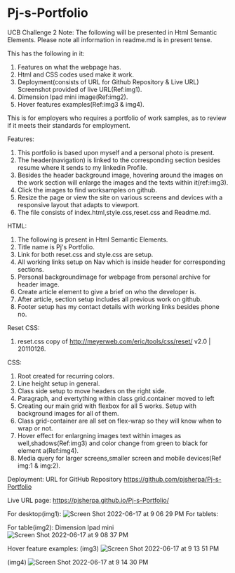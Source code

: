 # Pj-s-Portfolio
UCB Challenge 2
Note:
The following will be presented in Html Semantic Elements.
Please note all information in readme.md is in present tense.

This has the following in it:

1. Features on what the webpage has.
2. Html and CSS codes used make it work.
3. Deployment(consists of URL for Github Repository & Live URL) Screenshot provided of live URL(Ref:img1).
4. Dimension Ipad mini image(Ref:img2).
5. Hover features examples(Ref:img3 & img4).

This is for employers who requires a portfolio of work samples, as to review if it meets their standards for employment.

Features:

1. This portfolio is based upon myself and a personal photo is present. 
2. The header(navigation) is linked to the corresponding section besides resume where it sends to my linkedin Profile.
3. Besides the header background image, hovering around the images on the work section will enlarge the images and the texts within it(ref:img3).
4. Click the images to find worksamples on github.
5. Resize the page or view the site on various screens and devices with a responsive layout that adapts to viewport.
6. The file consists of index.html,style.css,reset.css and Readme.md.

HTML:

1. The following is present in Html Semantic Elements.
2. Title name is Pj's Portfolio.
3. Link for both reset.css and style.css are setup.
4. All working links setup on Nav which is inside header for corresponding sections.
5. Personal backgroundimage for webpage from personal archive for header image.
6. Create article element to give a brief on who the developer is.
7. After article, section setup includes all previous work on github.
8. Footer setup has my contact details with working links besides phone no.

Reset CSS:
1. reset.css copy of http://meyerweb.com/eric/tools/css/reset/ 
   v2.0 | 20110126.

CSS:

1. Root created for recurring colors.
2. Line height setup in general.
3. Class side setup to move headers on the right side.
4. Paragraph, and evertything within class grid.container moved to left
5. Creating our main grid with flexbox for all 5 works. Setup with background images for all of them. 
6. Class grid-container are all set on flex-wrap so they will know when to wrap or not.
7. Hover effect for enlargning images text within images as well,shadows(Ref:img3) and color change from green to black for element a(Ref:img4).
8. Media query for larger screens,smaller screen and mobile devices(Ref img:1 & img:2).

Deployment: URL for GitHub Repository https://github.com/pjsherpa/Pj-s-Portfolio

Live URL page: https://pjsherpa.github.io/Pj-s-Portfolio/

For desktop(img1):
![Screen Shot 2022-06-17 at 9 06 29 PM](https://user-images.githubusercontent.com/105903416/174422170-8d359ac2-7b08-436b-b35f-632b080f96d8.png)
For tablets:

For table(img2): Dimension Ipad mini
![Screen Shot 2022-06-17 at 9 08 37 PM](https://user-images.githubusercontent.com/105903416/174422244-9e1cce38-2a9f-4264-bbc5-071f461c60c7.png)

Hover feature examples:
(img3) ![Screen Shot 2022-06-17 at 9 13 51 PM](https://user-images.githubusercontent.com/105903416/174422480-f2d6cca2-b3de-4914-95a7-b5504a715f14.png)

(img4) ![Screen Shot 2022-06-17 at 9 14 30 PM](https://user-images.githubusercontent.com/105903416/174422485-34c6509d-dc4c-4b04-87aa-794ac05a54d8.png)



